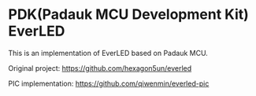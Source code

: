 # PDK(Padauk MCU Development Kit) EverLED

This is an implementation of EverLED based on Padauk MCU.

Original project: <https://github.com/hexagon5un/everled>

PIC implementation: <https://github.com/qiwenmin/everled-pic>
